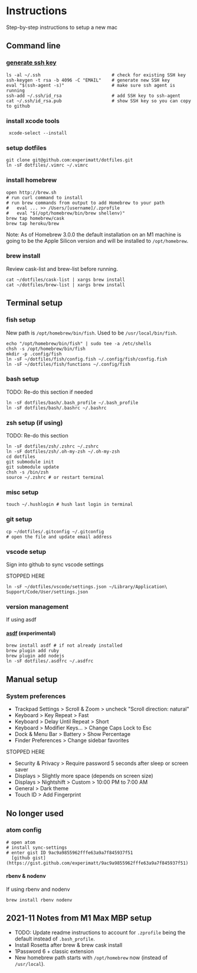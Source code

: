 # Instructions

   Step-by-step instructions to setup a new mac

## Command line

### [generate ssh key](https://help.github.com/articles/generating-a-new-ssh-key-and-adding-it-to-the-ssh-agent/)
  ```
ls -al ~/.ssh                           # check for existing SSH key
ssh-keygen -t rsa -b 4096 -C "EMAIL"    # generate new SSH key
eval "$(ssh-agent -s)"                  # make sure ssh agent is running
ssh-add ~/.ssh/id_rsa                   # add SSH key to ssh-agent
cat ~/.ssh/id_rsa.pub                   # show SSH key so you can copy to github
  ```

### install xcode tools
```
 xcode-select --install
```

### setup dotfiles
```
git clone git@github.com:experimatt/dotfiles.git
ln -sF dotfiles/.vimrc ~/.vimrc
```

### install homebrew
```
open http://brew.sh
# run curl command to install
# run brew commands from output to add Homebrew to your path
#   eval ... >> /Users/[username]/.zprofile
#   eval "$(/opt/homebrew/bin/brew shellenv)"
brew tap homebrew/cask
brew tap heroku/brew
```

Note: As of Homebrew 3.0.0 the default installation on an M1 machine is going to be the Apple Silicon version and will be installed to `/opt/homebrew`.

### brew install
Review cask-list and brew-list before running.

```
cat ~/dotfiles/cask-list | xargs brew install
cat ~/dotfiles/brew-list | xargs brew install
```

## Terminal setup

### fish setup
New path is `/opt/homebrew/bin/fish`. Used to be `/usr/local/bin/fish`.

```
echo "/opt/homebrew/bin/fish" | sudo tee -a /etc/shells
chsh -s /opt/homebrew/bin/fish
mkdir -p .config/fish
ln -sF ~/dotfiles/fish/config.fish ~/.config/fish/config.fish
ln -sF ~/dotfiles/fish/functions ~/.config/fish
```

### bash setup
TODO: Re-do this section if needed

```
ln -sF dotfiles/bash/.bash_profile ~/.bash_profile
ln -sF dotfiles/bash/.bashrc ~/.bashrc
```

### zsh setup (if using)
TODO: Re-do this section

```
ln -sF dotfiles/zsh/.zshrc ~/.zshrc
ln -sF dotfiles/zsh/.oh-my-zsh ~/.oh-my-zsh
cd dotfiles
git submodule init
git submodule update
chsh -s /bin/zsh
source ~/.zshrc # or restart terminal
```

### misc setup
```
touch ~/.hushlogin # hush last login in terminal
```

### git setup
```
cp ~/dotfiles/.gitconfig ~/.gitconfig
# open the file and update email address
```

### vscode setup
Sign into github to sync vscode settings

STOPPED HERE

```
ln -sF ~/dotfiles/vscode/settings.json ~/Library/Application\ Support/Code/User/settings.json
```

### version management
If using asdf

#### [asdf](https://asdf-vm.com/#/core-manage-asdf) (experimental)
```
brew install asdf # if not already installed
brew plugin add ruby
brew plugin add nodejs
ln -sF dotfiles/.asdfrc ~/.asdfrc
```

## Manual setup

### System preferences

  * Trackpad Settings > Scroll & Zoom > uncheck "Scroll direction: natural"
  * Keyboard > Key Repeat > Fast
  * Keyboard > Delay Until Repeat > Short
  * Keyboard > Modifier Keys... > Change Caps Lock to Esc
  * Dock & Menu Bar > Battery > Show Percentage
  * Finder Preferences > Change sidebar favorites

  STOPPED HERE

  * Security & Privacy > Require password 5 seconds after sleep or screen saver
  * Displays > Slightly more space (depends on screen size)
  * Displays > Nightshift > Custom > 10:00 PM to 7:00 AM
  * General > Dark theme
  * Touch ID > Add Fingerprint

## No longer used

### atom config
```
# open atom
# install sync-settings
# enter gist ID 9ac9a9855962fffe63a9a7f845937f51
  [github gist](https://gist.github.com/experimatt/9ac9a9855962fffe63a9a7f845937f51)
```

#### rbenv & nodenv
If using rbenv and nodenv
```
brew install rbenv nodenv
```

## 2021-11 Notes from M1 Max MBP setup
* TODO: Update readme instructions to account for `.zprofile` being the default instead of `.bash_profile`.
* Install Rosetta after brew & brew cask install
* 1Password 6 + classic extension
* New homebrew path starts with `/opt/homebrew` now (instead of `/usr/local`).